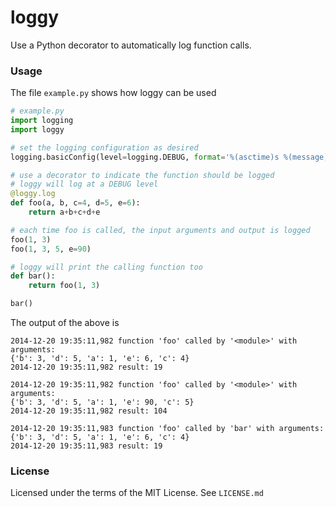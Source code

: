 loggy
=====

Use a Python decorator to automatically log function calls.

### Usage

The file `example.py` shows how loggy can be used

```python
# example.py
import logging
import loggy

# set the logging configuration as desired
logging.basicConfig(level=logging.DEBUG, format='%(asctime)s %(message)s')

# use a decorator to indicate the function should be logged
# loggy will log at a DEBUG level
@loggy.log
def foo(a, b, c=4, d=5, e=6):
    return a+b+c+d+e

# each time foo is called, the input arguments and output is logged
foo(1, 3)
foo(1, 3, 5, e=90)

# loggy will print the calling function too
def bar():
    return foo(1, 3)

bar()
```

The output of the above is

```
2014-12-20 19:35:11,982 function 'foo' called by '<module>' with arguments:
{'b': 3, 'd': 5, 'a': 1, 'e': 6, 'c': 4}
2014-12-20 19:35:11,982 result: 19

2014-12-20 19:35:11,982 function 'foo' called by '<module>' with arguments:
{'b': 3, 'd': 5, 'a': 1, 'e': 90, 'c': 5}
2014-12-20 19:35:11,982 result: 104

2014-12-20 19:35:11,983 function 'foo' called by 'bar' with arguments:
{'b': 3, 'd': 5, 'a': 1, 'e': 6, 'c': 4}
2014-12-20 19:35:11,983 result: 19
```

### License
Licensed under the terms of the MIT License. See `LICENSE.md`
